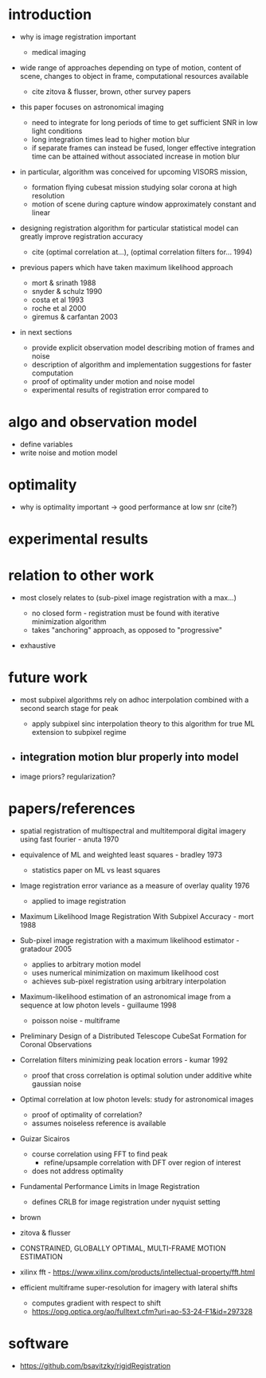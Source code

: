# introduction

  - why is image registration important
    - medical imaging
  - wide range of approaches depending on type of motion, content of scene, changes to object in frame, computational resources available
    - cite zitova & flusser, brown, other survey papers
    
  - this paper focuses on astronomical imaging
    - need to integrate for long periods of time to get sufficient SNR in low light conditions
    - long integration times lead to higher motion blur
    - if separate frames can instead be fused, longer effective integration time can be attained without associated increase in motion blur
    
  - in particular, algorithm was conceived for upcoming VISORS mission, 
    - formation flying cubesat mission studying solar corona at high resolution
    - motion of scene during capture window approximately constant and linear
    
  - designing registration algorithm for particular statistical model can greatly improve registration accuracy
    - cite (optimal correlation at...), (optimal correlation filters for... 1994)
    
  - previous papers which have taken maximum likelihood approach
    - mort & srinath 1988
    - snyder & schulz 1990
    - costa et al 1993
    - roche et al 2000
    - giremus & carfantan 2003
    
  - in next sections
    - provide explicit observation model describing motion of frames and noise
    - description of algorithm and implementation suggestions for faster computation
    - proof of optimality under motion and noise model
    - experimental results of registration error compared to 
    
# algo and observation model

- define variables
- write noise and motion model




# optimality

- why is optimality important -> good performance at low snr (cite?)

# experimental results

# relation to other work

- most closely relates to (sub-pixel image registration with a max...)
  - no closed form - registration must be found with iterative minimization algorithm
  - takes "anchoring" approach, as opposed to "progressive"
  
- exhaustive

# future work

- most subpixel algorithms rely on adhoc interpolation combined with a second search stage for peak
  - apply subpixel sinc interpolation theory to this algorithm for true ML extension to subpixel regime
- integration motion blur properly into model
  - 
  
- image priors? regularization?



# papers/references

- spatial registration of multispectral and multitemporal digital imagery using fast fourier - anuta 1970

- equivalence of ML and weighted least squares - bradley 1973
  - statistics paper on ML vs least squares
- Image registration error variance as a measure of overlay quality 1976
  - applied to image registration
- Maximum Likelihood Image Registration With Subpixel Accuracy - mort 1988


- Sub-pixel image registration with a maximum likelihood estimator - gratadour 2005
  - applies to arbitrary motion model
  - uses numerical minimization on maximum likelihood cost
  - achieves sub-pixel registration using arbitrary interpolation
  
- Maximum-likelihood estimation of an astronomical image from a sequence at low photon levels - guillaume 1998
  - poisson noise - multiframe

- Preliminary Design of a Distributed Telescope CubeSat Formation for Coronal Observations

  
- Correlation filters minimizing peak location errors - kumar 1992
  - proof that cross correlation is optimal solution under additive white gaussian noise
  
- Optimal correlation at low photon levels: study for astronomical images
  - proof of optimality of correlation?
  - assumes noiseless reference is available
  
- Guizar Sicairos
  - course correlation using FFT to find peak
    - refine/upsample correlation with DFT over region of interest
  - does not address optimality
      
- Fundamental Performance Limits in Image Registration
  - defines CRLB for image registration under nyquist setting
  
- brown
- zitova & flusser

- CONSTRAINED, GLOBALLY OPTIMAL, MULTI-FRAME MOTION ESTIMATION
  
- xilinx fft - https://www.xilinx.com/products/intellectual-property/fft.html

- efficient multiframe super-resolution for imagery with lateral shifts
  - computes gradient with respect to shift
  - https://opg.optica.org/ao/fulltext.cfm?uri=ao-53-24-F1&id=297328
  
       
# software

- https://github.com/bsavitzky/rigidRegistration
